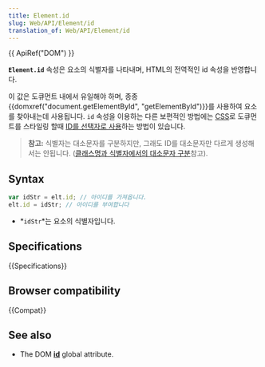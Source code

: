 ```yaml
---
title: Element.id
slug: Web/API/Element/id
translation_of: Web/API/Element/id
---
```


{{ ApiRef("DOM") }}

**`Element.id`** 속성은 요소의 식별자를 나타내며, HTML의 전역적인 id 속성을 반영합니다.

이 값은 도큐먼트 내에서 유일해야 하며, 종종 {{domxref("document.getElementById", "getElementById")}}를 사용하여 요소를 찾아내는데 사용됩니다. `id` 속성을 이용하는 다른 보편적인 방법에는 [CSS](/ko/docs/Web/CSS)로 도큐먼트를 스타일링 할때 [ID를 선택자로 사용](/ko/docs/Web/CSS/ID_selectors)하는 방법이 있습니다.

> **참고:** 식별자는 대소문자를 구분하지만, 그래도 ID를 대소문자만 다르게 생성해서는 안됩니다. ([클래스명과 식별자에서의 대소문자 구분](/ko/docs/Case_Sensitivity_in_class_and_id_Names)참고).

## Syntax

```js
var idStr = elt.id; // 아이디를 가져옵니다.
elt.id = idStr; // 아이디를 부여합니다
```

- *`idStr`*는 요소의 식별자입니다.

## Specifications

{{Specifications}}

## Browser compatibility

{{Compat}}

## See also

- The DOM [**id**](/ko/docs/Web/HTML/Global_attributes/id) global attribute.
